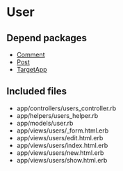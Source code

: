 # User

## Depend packages

- [Comment](Comment.md)
- [Post](Post.md)
- [TargetApp](TargetApp.md)

## Included files

- app/controllers/users_controller.rb
- app/helpers/users_helper.rb
- app/models/user.rb
- app/views/users/_form.html.erb
- app/views/users/edit.html.erb
- app/views/users/index.html.erb
- app/views/users/new.html.erb
- app/views/users/show.html.erb

